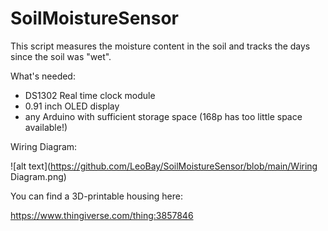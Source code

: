 # SoilMoistureSensor
This script measures the moisture content in the soil and tracks the days since the soil was "wet".

What's needed:

- DS1302 Real time clock module
- 0.91 inch OLED display
- any Arduino with sufficient storage space (168p has too little space available!)

Wiring Diagram:

![alt text](https://github.com/LeoBay/SoilMoistureSensor/blob/main/Wiring Diagram.png)

You can find a 3D-printable housing here:

https://www.thingiverse.com/thing:3857846
